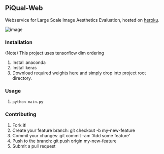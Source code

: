 ## PiQual-Web

Webservice for Large Scale Image Aesthetics Evaluation, hosted on [heroku](http://piqual.herokuapp.com).

![image](https://cloud.githubusercontent.com/assets/7908951/24046039/0fd8edfc-0b5c-11e7-99e0-26b362d7c5e3.png)

### Installation
(Note) This project uses tensorflow dim ordering

1. Install anaconda
2. Install keras
3. Download required weights [here](https://drive.google.com/file/d/0B0wpQxTjT1jOTC1Pc3o4c0haLVE/view?usp=sharing) and simply drop into project root directory.

### Usage
1. ``` python main.py ``` 

### Contributing

1. Fork it!
2. Create your feature branch: git checkout -b my-new-feature
3. Commit your changes: git commit -am 'Add some feature'
4. Push to the branch: git push origin my-new-feature
5. Submit a pull request
